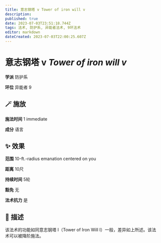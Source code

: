 ```yaml
---
title: 意志钢塔 v Tower of iron will v
description: 
published: true
date: 2023-07-03T23:51:18.744Z
tags: 法术, 防护系, 异能者法术, 9环法术
editor: markdown
dateCreated: 2023-07-03T22:00:25.607Z
---
```


# **意志钢塔 v** *Tower of iron will v*

**学派** 防护系 

**环位** 异能者 9

## 🪄 施放

**施法时间** 1 immediate

**成分** 语言

## ✨ 效果  

**范围** 10-ft.-radius emanation centered on you

**距离** 10尺  

**持续时间** 5轮 

**豁免** 无

**法术抗力** 是

## 📖 描述

该法术的功能如同意志钢塔 I（Tower of Iron Will I）一般，差异如上所述。该法术可以被降阶施法。
    